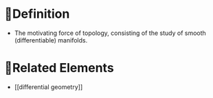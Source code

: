 # 📝Definition
- The motivating force of topology, consisting of the study of smooth (differentiable) manifolds.

# 🌱Related Elements
- [[differential geometry]]
